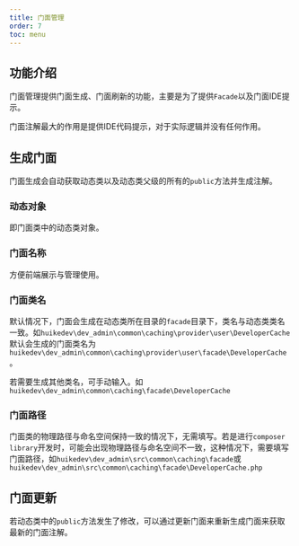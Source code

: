 ```yaml
---
title: 门面管理
order: 7
toc: menu
---
```


## 功能介绍

门面管理提供门面生成、门面刷新的功能，主要是为了提供`Facade`以及门面IDE提示。

门面注解最大的作用是提供IDE代码提示，对于实际逻辑并没有任何作用。

## 生成门面

门面生成会自动获取动态类以及动态类父级的所有的`public`方法并生成注解。

### 动态对象

即门面类中的动态类对象。

### 门面名称

方便前端展示与管理使用。

### 门面类名

默认情况下，门面会生成在动态类所在目录的`facade`目录下，类名与动态类类名一致。如`huikedev\dev_admin\common\caching\provider\user\DeveloperCache`默认会生成的门面类名为`huikedev\dev_admin\common\caching\provider\user\facade\DeveloperCache`。

若需要生成其他类名，可手动输入。如`huikedev\dev_admin\common\caching\facade\DeveloperCache`

### 门面路径

门面类的物理路径与命名空间保持一致的情况下，无需填写。若是进行`composer library`开发时，可能会出现物理路径与命名空间不一致，这种情况下，需要填写门面路径，如`huikedev\dev_admin\src\common\caching\facade`或`huikedev\dev_admin\src\common\caching\facade\DeveloperCache.php`

## 门面更新

若动态类中的`public`方法发生了修改，可以通过更新门面来重新生成门面来获取最新的门面注解。

